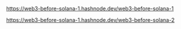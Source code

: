 https://web3-before-solana-1.hashnode.dev/web3-before-solana-1

https://web3-before-solana-1.hashnode.dev/web3-before-solana-2
